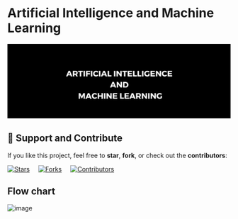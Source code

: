 # Artificial Intelligence and Machine Learning 

![image](https://github.com/mmahesh09/Artificial-Intelligence-and-Machine-Learning/blob/3425bbf68db6a703ee7e1151d535a12517a066b5/assets/Credit-Card%20fraud%20detection%20(2).png)



## 🌟 Support and Contribute

If you like this project, feel free to **star**, **fork**, or check out the **contributors**:

[![Stars](https://img.shields.io/github/stars/mmahesh09/Artificial-Intelligence-and-Machine-Learning?style=social)](https://github.com/mmahesh09/Artificial-Intelligence-and-Machine-Learning/stargazers)
&nbsp;&nbsp;&nbsp;
[![Forks](https://img.shields.io/github/forks/mmahesh09/Artificial-Intelligence-and-Machine-Learning?style=social)](https://github.com/mmahesh09/Artificial-Intelligence-and-Machine-Learning/fork)
&nbsp;&nbsp;&nbsp;
[![Contributors](https://img.shields.io/github/contributors/mmahesh09/Artificial-Intelligence-and-Machine-Learning?style=flat-square)](https://github.com/mmahesh09/Artificial-Intelligence-and-Machine-Learning/graphs/contributors)


 ## Flow chart 
![image](https://github.com/user-attachments/assets/bf3516c7-8b9e-4acd-8222-3f32361ff560)





